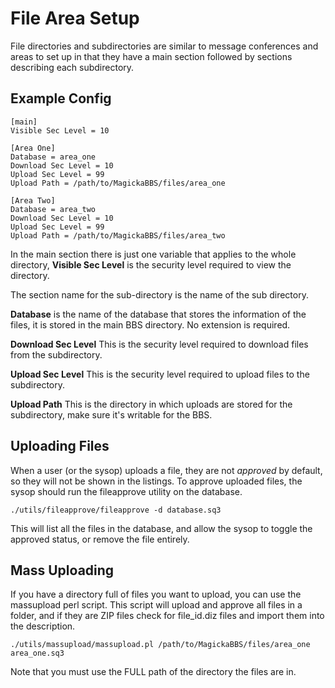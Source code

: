 # File Area Setup

File directories and subdirectories are similar to message conferences and areas to set up in that they have a main section followed by sections describing each subdirectory.

## Example Config

    [main]
    Visible Sec Level = 10

    [Area One]
    Database = area_one
    Download Sec Level = 10
    Upload Sec Level = 99
    Upload Path = /path/to/MagickaBBS/files/area_one

    [Area Two]
    Database = area_two
    Download Sec Level = 10
    Upload Sec Level = 99
    Upload Path = /path/to/MagickaBBS/files/area_two

In the main section there is just one variable that applies to the whole directory, **Visible Sec Level** is the security level required to view the directory.

The section name for the sub-directory is the name of the sub directory.

**Database** is the name of the database that stores the information of the files, it is stored in the main BBS directory. No extension is required.

**Download Sec Level** This is the security level required to download files from the subdirectory.

**Upload Sec Level** This is the security level required to upload files to the subdirectory.

**Upload Path** This is the directory in which uploads are stored for the subdirectory, make sure it's writable for the BBS.

## Uploading Files

When a user (or the sysop) uploads a file, they are not *approved* by default, so they will not be shown in the listings. To approve uploaded files, the sysop should run the fileapprove utility on the database.

    ./utils/fileapprove/fileapprove -d database.sq3

This will list all the files in the database, and allow the sysop to toggle the approved status, or remove the file entirely.

## Mass Uploading

If you have a directory full of files you want to upload, you can use the massupload perl script. This script will upload and approve all files in a folder, and if they are ZIP files check for file_id.diz files and import them into the description.

    ./utils/massupload/massupload.pl /path/to/MagickaBBS/files/area_one area_one.sq3

Note that you must use the FULL path of the directory the files are in.
